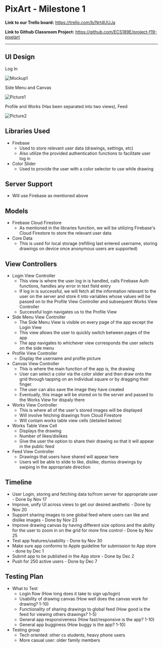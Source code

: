 # PixArt - Milestone 1

**Link to our Trello board:** https://trello.com/b/Nrt4UUJa

**Link to Github Classroom Project:** https://github.com/ECS189E/project-f19-pixelart

---

## UI Design
Log In

![Mockup1](https://user-images.githubusercontent.com/8505929/68826086-4819f600-0651-11ea-98e0-067e6d2b75c1.png)

Side Menu and Canvas

![Picture1](https://user-images.githubusercontent.com/8505929/68825533-47806000-064f-11ea-9d03-0c19680f2b10.png)

Profile and Works (Has been separated into two views), Feed

![Picture2](https://user-images.githubusercontent.com/8505929/68825618-9a5a1780-064f-11ea-9265-d1b306bd10b8.png)

## Libraries Used
- Firebase
    - Used to store relevant user data (drawings, settings, etc)
    - Also utilize the provided authentication functions to facilitate user log in
-  Color Slider
    - Used to provide the user with a color selector to use while drawing

## Server Support
- Will use Firebase as mentioned above

## Models
- Firebase Cloud Firestore
    - As mentioned in the libraries function, we will be utilizing Firebase's Cloud Firestore to store the relevant user data
- Core Data
    - This is used for local storage (refilling last entered username, storing drawings on device once anonymous users are supported)


## View Controllers
- Login View Controller
    - This view is where the user log in is handled, calls Firebase Auth functions, handles any error in text field entry
    - If log in is successful, we will fetch all the information relevant to the user on the server and store it into variables whose values will be passed on to the Profile View Controller and subsequent Works View Controller
    - Successful login navigates us to the Profile View
- Side Menu View Controller
    - The Side Menu View is visible on every page of the app except the Login View
    - This view allows the user to quickly switch between pages of the app
    - The app navigates to whichever view corresponds the user selects on the side menu
- Profile View Controller
    - Display the username and profile picture
- Canvas View Controller
    - This is where the main function of the app is, the drawing
    - User can select a color via the color slider and then draw onto the grid through tapping on an individual square or by dragging their finger.
    - The user can also save the image they have created
    - Eventually, this image will be stored on to the server and passed to the Works View for dispaly there
-  Works View Controller
    - This is where all of the user's stored images will be displayed
    - Will involve fetching drawings from Cloud Firestore
    - Will contain works table view cells (detailed below)
- Works Table View Cell
    - Displays the drawing
    - Number of likes/dislikes
    - Give the user the option to share their drawing so that it will appear in the public feed
- Feed View Controller
    - Drawings that users have shared will appear here
    - Users will be able to slide to like, dislike, dismiss drawings by swiping in the appropriate direction

## Timeline
- User Login, storing and fetching data to/from server for appropriate user - Done by Nov 17
- Improve, unify UI across views to get our desired aesthetic - Done by Nov 20
- Support sharing images to one global feed where users can like and dislike images - Done by Nov 23
- Improve drawing canvas by having different size options and the ability for the user to zoom in on the grid for more fine control - Done by Nov 25
- Test app features/usability - Done by Nov 30
- Make sure app conforms to Apple guideline for submission to App store - done by Dec 1
- Submit app to be published in the App store - Done by Dec 2
- Push for 250 active users - Done by Dec 7

## Testing Plan
- What to Test
    - Login flow (How long does it take to sign up/login)
    - Usability of drawing canvas (How well does the canvas work for drawing? 1-10)
    - Functionality of sharing drawings to global feed (How good is the feed for viewing others drawings? 1-5)
    - General app responsiveness (How fast/responsive is the app? 1-10)
    - General app bugginess (How buggy is the app? 1-10)
- Testing group
    - Tech oriented: other cs students, heavy phone users
    - More casual user: older family members
